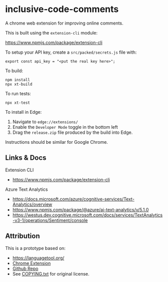 # inclusive-code-comments

A chrome web extension for improving online comments.

This is built using the `extension-cli` module:

https://www.npmjs.com/package/extension-cli

To setup your API key, create a `src/packed/secrets.js` file with:

    export const api_key = "<put the real key here>";

To build:

    npm install
    npx xt-build

To run tests:

    npx xt-test

To install in Edge:

1. Navigate to `edge://extensions/`
1. Enable the `Developer Mode` toggle in the bottom left
1. Drag the `release.zip` file produced by the build into Edge.

Instructions should be similar for Google Chrome.

## Links & Docs

Extension CLI

* https://www.npmjs.com/package/extension-cli

Azure Text Analytics

* https://docs.microsoft.com/azure/cognitive-services/Text-Analytics/overview
* https://www.npmjs.com/package/@azure/ai-text-analytics/v/5.1.0
* https://westus.dev.cognitive.microsoft.com/docs/services/TextAnalytics-v3-1/operations/Sentiment/console

## Attribution

This is a prototype based on:

* https://languagetool.org/
* [Chrome Extension](https://chrome.google.com/webstore/detail/grammar-and-spell-checker/oldceeleldhonbafppcapldpdifcinji)
* [Github Repo](https://github.com/languagetool-org/languagetool)
* See [COPYING.txt](COPYING.txt) for original license.

